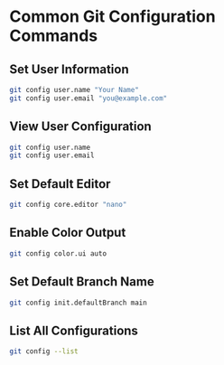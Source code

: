 # Common Git Configuration Commands

## Set User Information
```bash
git config user.name "Your Name"
git config user.email "you@example.com"
```

## View User Configuration
```bash
git config user.name
git config user.email
```

## Set Default Editor
```bash
git config core.editor "nano"
```

## Enable Color Output
```bash
git config color.ui auto
```

## Set Default Branch Name
```bash
git config init.defaultBranch main
```

## List All Configurations
```bash
git config --list
```